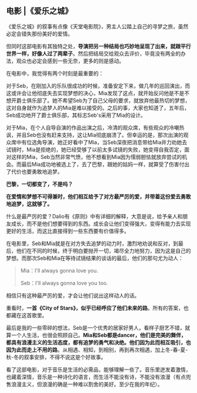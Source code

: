 ## 电影 |《爱乐之城》

《爱乐之城》的叙事有点像《天堂电影院》，男主人公踏上自己的寻梦之旅，虽然必定会错失那份美好的爱情。

但同时这部电影有其独特之处，**导演把另一种结局也巧妙地呈现了出来，就跟平行世界一样，好像人过了两辈子**。然后把结局交给观众去评价，毕竟没有两全的办法，观众也必定会感到一些无奈，更多的则是感动。

在电影中，我觉得有两个时刻是最重要的：

对于Seb，在刚加入的乐队很成功的时候，准备安定下来，做几年的巡回演出，而这或许会让他彻底失去实现梦想的决心，Mia发现了这点，就开始反问他是不是不想开爵士俱乐部了。她不希望Seb为了自己父母的要求，就放弃他最热切的梦想，这对自身就作为追梦人的Mia是难以接受的。之后的事，大家也知道了，五年后，Seb成功地开了爵士俱乐部，其标志Seb's采用了Mia的设计。

对于Mia，在个人自导自演的作品出演之后，冷清的观众席，有些观众的冷嘲热讽，并且Seb也没有赶来支持，这让Mia彻底崩溃了。但幸运的是，那次出演的观众席中有位选角导演，她正好看中了Mia，当Seb深夜把消息带给Mia并力劝她去试镜时，Mia是拒绝的，她已经受够了以前太多试镜的失败，她变得自我否定，面对这样的Mia，Seb当然非常气愤，他不想看到Mia因为懦弱胆怯就放弃尝试的机会。而最后Mia成功地被选上了，去了巴黎，跟她的姑妈一样，就算受了伤害付出了代价也要勇敢地追梦。

**巴黎，一切都变了，不是吗？**

**在爱情和梦想不可得兼时，他们相互给予了对方最严厉的爱，并带着这份爱去勇敢地追梦，这就够了。**

什么是最严厉的爱？Dalio有《原则》中有详细的解释，大意是说，给予亲人和朋友成长，而不是他们想要得到的东西。成长会让他们变得强大，变得有能力去实现更好的生活，而这比直接得到一些东西要有价值得多。

在电影里，Seb和Mia就是在对方失去追梦的动力时，激烈地劝说和反对，到最后，他们在不同的时候，终于明白要抛开一切，竭尽全力地努力，因为这是自己的梦想。而那次Seb和Mia在等待试镜结果的谈话的最后，他们的那句尤为动人：

> Mia：I'll always gonna love you.
>
> Seb：I'll always gonna love you too.

相信只有这种最严厉的爱，才会让他们说出这样动人的话。

重看时，**一首《City of Stars》，似乎已经呼应了他们未来的路**。所有的答案，也都藏在这首歌里。

最后是我的一些零碎的想法，Seb是一个优秀的居家好男人，看样子厨艺不错，就算一个人生活，也很会照顾自己。**Mia和Seb都是dancer，他们是完美的舞伴，都具有浪漫主义的生活态度，都有追梦的勇气和决绝。他们因为此而相互吸引，也因为此而走上不用的路**。从相遇、相知，到相别，再到再次相遇，加上冬-春-夏-秋-冬的叙事安排，不得不说这是个好故事。

看了这部电影，对于音乐是生活的必需品，能够理解一些了。音乐里迸发着激情，也藏着深情，音乐是一种诗化的语言，而生活不能没有诗，不能没有浪漫（有点兜售浪漫主义，但浪漫的确是一种难以割舍的美好。至少在我的年纪）。